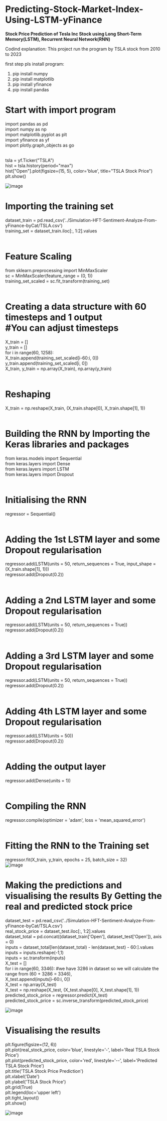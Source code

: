# Predicting-Stock-Market-Index-Using-LSTM-yFinance

<b>Stock Price Prediction of Tesla Inc Stock using Long Short-Term Memory(LSTM), Recurrent Neural Network(RNN)</b><br>




















Codind explanation:
This project run the program by TSLA stock from 2010 to 2023

first step pls install program:
1. pip install numpy
2. pip install matplotlib
3. pip install yfinance
4. pip install pandas

# Start with import program<br>
import pandas as pd <br>
import numpy as np <br>
import matplotlib.pyplot as plt <br>
import yfinance as yf <br>
import plotly.graph_objects as go <br><br>

tsla = yf.Ticker("TSLA") <br>
hist = tsla.history(period="max") <br>
hist["Open"].plot(figsize=(15, 5), color='blue', title="TSLA Stock Price") <br>
plt.show() <br>

![image](https://github.com/Kanangnut/Predicting-Stock-Market-Index-Using-LSTM-yFinance/assets/130201193/aebe4050-be8f-40e8-94ed-701eabbaa637)
 <br>
# Importing the training set<br>
dataset_train = pd.read_csv('../Simulation-HFT-Sentiment-Analyze-From-yFinance-byCat/TSLA.csv') <br>
training_set = dataset_train.iloc[:, 1:2].values <br><br>

# Feature Scaling <br>
from sklearn.preprocessing import MinMaxScaler<br>
sc = MinMaxScaler(feature_range = (0, 1))<br>
training_set_scaled = sc.fit_transform(training_set)<br><br>

# Creating a data structure with 60 timesteps and 1 output <br> #You can adjust timesteps
X_train = [] <br>
y_train = [] <br>
for i in range(60, 1258): <br>
    X_train.append(training_set_scaled[i-60:i, 0]) <br>
    y_train.append(training_set_scaled[i, 0]) <br>
X_train, y_train = np.array(X_train), np.array(y_train) <br><br>

# Reshaping<br>
X_train = np.reshape(X_train, (X_train.shape[0], X_train.shape[1], 1))<br><br>

# Building the RNN by Importing the Keras libraries and packages <br>
from keras.models import Sequential<br>
from keras.layers import Dense <br>
from keras.layers import LSTM <br>
from keras.layers import Dropout <br><br>

# Initialising the RNN<br>
regressor = Sequential()<br><br>

# Adding the 1st LSTM layer and some Dropout regularisation<br>
regressor.add(LSTM(units = 50, return_sequences = True, input_shape = (X_train.shape[1], 1)))<br>
regressor.add(Dropout(0.2))<br><br>

# Adding a 2nd LSTM layer and some Dropout regularisation<br>
regressor.add(LSTM(units = 50, return_sequences = True))<br>
regressor.add(Dropout(0.2))<br><br>

# Adding a 3rd LSTM layer and some Dropout regularisation<br>
regressor.add(LSTM(units = 50, return_sequences = True))<br>
regressor.add(Dropout(0.2))<br><br>

# Adding 4th LSTM layer and some Dropout regularisation<br>
regressor.add(LSTM(units = 50))<br>
regressor.add(Dropout(0.2))<br><br>

# Adding the output layer<br>
regressor.add(Dense(units = 1))<br><br>

# Compiling the RNN<br>
regressor.compile(optimizer = 'adam', loss = 'mean_squared_error')<br><br>

# Fitting the RNN to the Training set<br>
regressor.fit(X_train, y_train, epochs = 25, batch_size = 32)
<br>
![image](https://github.com/Kanangnut/Predicting-Stock-Market-Index-Using-LSTM-yFinance/assets/130201193/eb42d581-2fa4-4b0b-9311-601b42f075cd)
<br>
# Making the predictions and visualising the results By Getting the real and predicted stock price<br>
dataset_test = pd.read_csv('../Simulation-HFT-Sentiment-Analyze-From-yFinance-byCat/TSLA.csv')<br>
real_stock_price = dataset_test.iloc[:, 1:2].values<br>
dataset_total = pd.concat((dataset_train['Open'], dataset_test['Open']), axis = 0)<br>
inputs = dataset_total[len(dataset_total) - len(dataset_test) - 60:].values<br>
inputs = inputs.reshape(-1,1)<br>
inputs = sc.transform(inputs)<br>
X_test = []<br>
for i in range(60, 3346): #we have 3286 in dataset so we will calculate the range from (60 + 3286 = 3346),<br>
    X_test.append(inputs[i-60:i, 0])<br>
X_test = np.array(X_test)<br>
X_test = np.reshape(X_test, (X_test.shape[0], X_test.shape[1], 1))<br>
predicted_stock_price = regressor.predict(X_test)<br>
predicted_stock_price = sc.inverse_transform(predicted_stock_price)<br>

![image](https://github.com/Kanangnut/Predicting-Stock-Market-Index-Using-LSTM-yFinance/assets/130201193/867b673e-88a5-43ac-a14d-785e2a85ae07)
<br>
# Visualising the results<br>
plt.figure(figsize=(12, 6)) <br>
plt.plot(real_stock_price, color='blue', linestyle='-', label='Real TSLA Stock Price') <br>
plt.plot(predicted_stock_price, color='red', linestyle='--', label='Predicted TSLA Stock Price') <br>
plt.title('TSLA Stock Price Prediction') <br>
plt.xlabel('Date')  <br>
plt.ylabel('TSLA Stock Price') <br>
plt.grid(True)  <br>
plt.legend(loc='upper left') <br>
plt.tight_layout() <br>
plt.show() <br>

![image](https://github.com/Kanangnut/Predicting-Stock-Market-Index-Using-LSTM-yFinance/assets/130201193/1dd05caa-a902-4a0c-9cfe-2e2adac9fcf8)


























